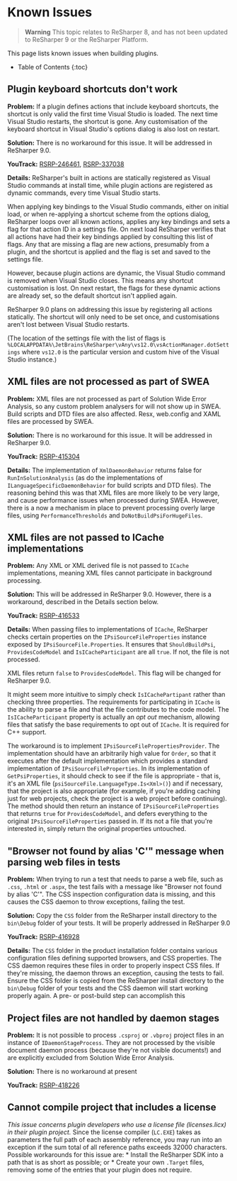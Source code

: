 ---
---

# Known Issues

> **Warning** This topic relates to ReSharper 8, and has not been updated to ReSharper 9 or the ReSharper Platform.

This page lists known issues when building plugins.

* Table of Contents
{:toc}

## Plugin keyboard shortcuts don't work

**Problem:** If a plugin defines actions that include keyboard shortcuts, the shortcut is only valid the first time Visual Studio is loaded. The next time Visual Studio restarts, the shortcut is gone. Any customisation of the keyboard shortcut in Visual Studio's options dialog is also lost on restart.

**Solution:** There is no workaround for this issue. It will be addressed in ReSharper 9.0.

**YouTrack:** [RSRP-246461](http://youtrack.jetbrains.com/issue/RSRP-246461), [RSRP-337038](http://youtrack.jetbrains.com/issue/RSRP-337038)

**Details:** ReSharper's built in actions are statically registered as Visual Studio commands at install time, while plugin actions are registered as dynamic commands, every time Visual Studio starts.

When applying key bindings to the Visual Studio commands, either on initial load, or when re-applying a shortcut scheme from the options dialog, ReSharper loops over all known actions, applies any key bindings and sets a flag for that action ID in a settings file. On next load ReSharper verifies that all actions have had their key bindings applied by consulting this list of flags. Any that are missing a flag are new actions, presumably from a plugin, and the shortcut is applied and the flag is set and saved to the settings file.

However, because plugin actions are dynamic, the Visual Studio command is removed when Visual Studio closes. This means any shortcut customisation is lost. On next restart, the flags for these dynamic actions are already set, so the default shortcut isn't applied again.

ReSharper 9.0 plans on addressing this issue by registering all actions statically. The shortcut will only need to be set once, and customisations aren't lost between Visual Studio restarts.

(The location of the settings file with the list of flags is `%LOCALAPPDATA%\JetBrains\ReSharper\vAny\vs12.0\vsActionManager.dotSettings` where `vs12.0` is the particular version and custom hive of the Visual Studio instance.)

## XML files are not processed as part of SWEA

**Problem:** XML files are not processed as part of Solution Wide Error Analysis, so any custom problem analysers for will not show up in SWEA. Build scripts and DTD files are also affected. Resx, web.config and XAML files are processed by SWEA.

**Solution:** There is no workaround for this issue. It will be addressed in ReSharper 9.0.

**YouTrack:** [RSRP-415304](http://youtrack.jetbrains.com/issue/RSRP-415304)

**Details:** The implementation of `XmlDaemonBehavior` returns false for `RunInSolutionAnalysis` (as do the implementations of `ILanguageSpecificDaemonBehavior` for build scripts and DTD files). The reasoning behind this was that XML files are more likely to be very large, and cause performance issues when processed during SWEA. However, there is a now a mechanism in place to prevent processing overly large files, using `PerformanceThresholds` and `DoNotBuildPsiForHugeFiles`. 

## XML files are not passed to ICache implementations

**Problem:** Any XML or XML derived file is not passed to `ICache` implementations, meaning XML files cannot participate in background processing.

**Solution:** This will be addressed in ReSharper 9.0. However, there is a workaround, described in the Details section below.

**YouTrack:** [RSRP-416533](http://youtrack.jetbrains.com/issue/RSRP-416533)

**Details:** When passing files to implementations of `ICache`, ReSharper checks certain properties on the `IPsiSourceFileProperties` instance exposed by `IPsiSourceFile.Properties`. It ensures that `ShouldBuildPsi`, `ProvidesCodeModel` and `IsICacheParticipant` are all `true`. If not, the file is not processed.

XML files return `false` to `ProvidesCodeModel`. This flag will be changed for ReSharper 9.0.

It might seem more intuitive to simply check `IsICachePartipant` rather than checking three properties. The requirements for participating in `ICache` is the ability to parse a file and that the file contributes to the code model. The `IsICacheParticipant` property is actually an *opt out* mechanism, allowing files that satisfy the base requirements to opt out of `ICache`. It is required for C++ support.

The workaround is to implement `IPsiSourceFilePropertiesProvider`. The implementation should have an arbitrarily high value for `Order`, so that it executes after the default implementation which provides a standard implementation of `IPsiSourceFileProperties`. In its implementation of `GetPsiProperties`, it should check to see if the file is appropriate - that is, it's an XML file (`psiSourceFile.LanguageType.Is<Xml>()`) and if necessary, that the project is also appropriate (for example, if you're adding caching just for web projects, check the project is a web project before continuing). The method should then return an instance of `IPsiSourceFileProperties` that returns `true` for `ProvidesCodeModel`, and defers everything to the original `IPsiSourceFileProperties` passed in. If its not a file that you're interested in, simply return the original properties untouched.

## "Browser not found by alias 'C'" message when parsing web files in tests

**Problem:** When trying to run a test that needs to parse a web file, such as `.css`, `.html` or `.aspx`, the test fails with a message like "Browser not found by alias 'C'". The CSS inspection configuration data is missing, and this causes the CSS daemon to throw exceptions, failing the test.

**Solution:** Copy the `CSS` folder from the ReSharper install directory to the `bin\Debug` folder of your tests. It will be properly addressed in ReSharper 9.0

**YouTrack:** [RSRP-416928](http://youtrack.jetbrains.com/issue/RSRP-416928)

**Details:** The `CSS` folder in the product installation folder contains various configuration files defining supported browsers, and CSS properties. The CSS daemon requires these files in order to properly inspect CSS files. If they're missing, the daemon throws an exception, causing the tests to fail. Ensure the CSS folder is copied from the ReSharper install directory to the `bin\Debug` folder of your tests and the CSS daemon will start working properly again. A pre- or post-build step can accomplish this

## Project files are not handled by daemon stages

**Problem:** It is not possible to process `.csproj` or `.vbproj` project files in an instance of `IDaemonStageProcess`. They are not processed by the visible document daemon process (because they're not visible documents!) and are explicitly excluded from Solution Wide Error Analysis.

**Solution:** There is no workaround at present

**YouTrack:** [RSRP-418226](http://youtrack.jetbrains.com/issue/RSRP-418226)

## Cannot compile project that includes a license

*This issue concerns plugin developers who use a license file (licenses.licx) in their plugin project.* Since the license compiler (`LC.EXE`) takes as parameters the full path of each assembly reference, you may run into an exception if the sum total of all reference paths exceeds 32000 characters. Possible workarounds for this issue are:
    * Install the ReSharper SDK into a path that is as short as possible; or
    * Create your own `.Target` files, removing some of the entries that your plugin does not require.

